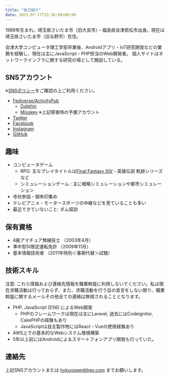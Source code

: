 ```yaml
---
title: "自己紹介"
date: 2021-07-17T15:36:09+09:00
---
```

1989年生まれ。埼玉県さいたま市（旧大宮市）・福島県会津若松市出身。現在は埼玉県さいたま市（旧与野市）在住。

会津大学コンピュータ理工学部卒業後、Androidアプリ・IoT研究開発などの業務を経験し、現在は主にJavaScript・PHP担当のWeb開発者。
個人サイトはネットワークインフラに関する研究の場として開設している。

## SNSアカウント
※[SNSポリシー](/social)をご確認の上ご利用ください。

- [Fediverse/ActivityPub](/activitypub)
  - [Dolphin](https://kuropen.me/@krpn)
  - [Misskey](https://misskey.io/@kuropen) ※上記障害時の予備アカウント
- [Twitter](https://twitter.com/kuropen_aizu)
- [Facebook](https://www.facebook.com/yuda.hirochika)
- [Instagram](https://instagram.com/kuropen)
- [GitHub](https://github.com/kuropen)

## 趣味
- コンピュータゲーム
  - RPG: 主なプレイタイトルは[Final Fantasy XIV](/polaris)・英雄伝説 軌跡シリーズなど
  - シミュレーションゲーム : 主に戦略シミュレーションや都市シミュレーション
- 寺社参詣・御朱印集め
- テレビアニメ・モータースポーツの中継などを見ていることも多い
- 最近できていないこと: ダム探訪

## 保有資格
- 4級アマチュア無線技士 （2003年4月）
- 準中型5t限定運転免許 （2009年11月）
- 基本情報技術者 （2011年特別＜春期代替＞試験）

## 技術スキル
注意: これら情報および連絡先情報を職業斡旋に利用しないでください。私は現在求職活動は行っておらず、また、求職活動を行う旨の宣言をしない限り、職業斡旋に関するメールその他全ての連絡は無視されることとなります。

- PHP, JavaScript [ES6] によるWeb開発
  - PHPのフレームワークは現在は主にLaravel, 過去にはCodeignitor, CakePHPの経験もあり
  - JavaScriptは自主製作物にはReact・Vueの使用経験あり
- AWS上での基本的なWebシステム環境構築
- 5年以上前にはAndroidによるスマートフォンアプリ開発も行っていた。

## 連絡先
上記SNSアカウントまたは hykuropen@hey.com までお願いします。
